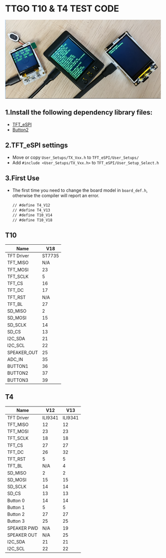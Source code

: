 # TTGO T10 & T4 TEST CODE


![](images/1.png)

## 1.Install the following dependency library files:
- [TFT_eSPI](https://github.com/Bodmer/TFT_eSPI)
- [Button2](https://github.com/lewisxhe/Button2)


## 2.TFT_eSPI settings
- Move or copy `User_Setups/TX_Vxx.h` to `TFT_eSPI/User_Setups/`
- Add `#include <User_Setups/TX_Vxx.h>` to  `TFT_eSPI/User_Setup_Select.h`
  
## 3.First Use
- The first time you need to change the board model in `board_def.h`, otherwise the compiler will report an error.
    ```
    // #define T4_V12 
    // #define T4_V13
    // #define T10_V14
    // #define T10_V18
    ```

## T10
| Name        | V18    |
| ----------- | ------ |
| TFT Driver  | ST7735 |
| TFT_MISO    | N/A    |
| TFT_MOSI    | 23     |
| TFT_SCLK    | 5      |
| TFT_CS      | 16     |
| TFT_DC      | 17     |
| TFT_RST     | N/A    |
| TFT_BL      | 27     |
| SD_MISO     | 2      |
| SD_MOSI     | 15     |
| SD_SCLK     | 14     |
| SD_CS       | 13     |
| I2C_SDA     | 21     |
| I2C_SCL     | 22     |
| SPEAKER_OUT | 25     |
| ADC_IN      | 35     |
| BUTTON1     | 36     |
| BUTTON2     | 37     |
| BUTTON3     | 39     |

## T4 
| Name        | V12     | V13     |
| ----------- | ------- | ------- |
| TFT Driver  | ILI9341 | ILI9341 |
| TFT_MISO    | 12      | 12      |
| TFT_MOSI    | 23      | 23      |
| TFT_SCLK    | 18      | 18      |
| TFT_CS      | 27      | 27      |
| TFT_DC      | 26      | 32      |
| TFT_RST     | 5       | 5       |
| TFT_BL      | N/A     | 4       |
| SD_MISO     | 2       | 2       |
| SD_MOSI     | 15      | 15      |
| SD_SCLK     | 14      | 14      |
| SD_CS       | 13      | 13      |
| Button 0    | 14      | 14      |
| Button 1    | 5       | 5       |
| Button 2    | 27      | 27      |
| Button 3    | 25      | 25      |
| SPEAKER PWD | N/A     | 19      |
| SPEAKER OUT | N/A     | 25      |
| I2C_SDA     | 21      | 21      |
| I2C_SCL     | 22      | 22      |
